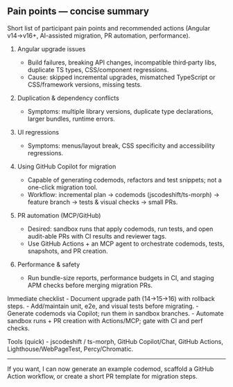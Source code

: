 ## Pain points — concise summary

Short list of participant pain points and recommended actions (Angular v14→v16+, AI-assisted migration, PR automation, performance).

1. Angular upgrade issues
	- Build failures, breaking API changes, incompatible third‑party libs, duplicate TS types, CSS/component regressions.
	- Cause: skipped incremental upgrades, mismatched TypeScript or CSS/framework versions, missing tests.

2. Duplication & dependency conflicts
	- Symptoms: multiple library versions, duplicate type declarations, larger bundles, runtime errors.

3. UI regressions
	- Symptoms: menus/layout break, CSS specificity and accessibility regressions.

4. Using GitHub Copilot for migration
	- Capable of generating codemods, refactors and test snippets; not a one-click migration tool.
	- Workflow: incremental plan → codemods (jscodeshift/ts-morph) → feature branch → tests & visual checks → small PRs.

5. PR automation (MCP/GitHub)
	- Desired: sandbox runs that apply codemods, run tests, and open audit-able PRs with CI results and reviewer tags.
	- Use GitHub Actions + an MCP agent to orchestrate codemods, tests, snapshots, and PR creation.

6. Performance & safety
	- Run bundle-size reports, performance budgets in CI, and staging APM checks before merging migration PRs.

Immediate checklist
	- Document upgrade path (14→15→16) with rollback steps.
	- Add/maintain unit, e2e, and visual tests before migrating.
	- Generate codemods via Copilot; run them in sandbox branches.
	- Automate sandbox runs + PR creation with Actions/MCP; gate with CI and perf checks.

Tools (quick)
	- jscodeshift / ts-morph, GitHub Copilot/Chat, GitHub Actions, Lighthouse/WebPageTest, Percy/Chromatic.

---

If you want, I can now generate an example codemod, scaffold a GitHub Action workflow, or create a short PR template for migration steps.

